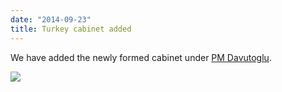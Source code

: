 ```yaml
---
date: "2014-09-23"
title: Turkey cabinet added
---
```


We have added the newly formed cabinet under [PM Davutoglu](http://dev.parlgov.org/data/tur/cabinet-party/2014-08-28/).

![](/images/parliament-germany.jpg)
